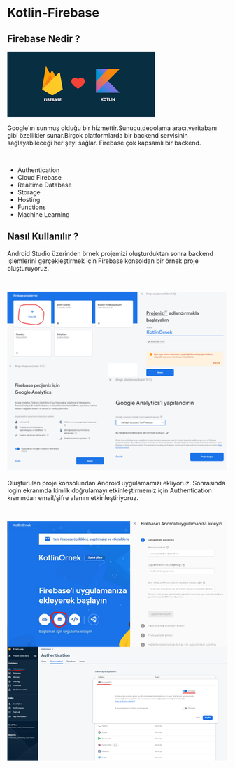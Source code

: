 # Kotlin-Firebase

<h2><b>Firebase Nedir ?</b></h2>

![firebase](https://github.com/isilay-subasi/Kotlin-Firebase/blob/main/images/firebase.png)

<p>
Google'ın sunmuş olduğu bir hizmettir.Sunucu,depolama aracı,veritabanı gibi özellikler sunar.Birçok platformlarda bir backend servisinin sağlayabileceği her şeyi sağlar. Firebase çok kapsamlı bir backend.
</p><br>

+ Authentication 
+ Cloud Firebase
+ Realtime Database
+ Storage
+ Hosting
+ Functions
+ Machine Learning


<h2><b>Nasıl Kullanılır ? </b></h2>

<p>
Android Studio üzerinden örnek projemizi oluşturduktan sonra backend işlemlerini gerçekleştirmek için Firebase konsoldan bir örnek proje oluşturuyoruz.
</p><br>

![step1](https://github.com/isilay-subasi/Kotlin-Firebase/blob/main/images/step1.png)

<p>
Oluşturulan proje konsolundan Android uygulamamızı ekliyoruz. Sonrasında login ekranında kimlik doğrulamayı etkinleştirmemiz için Authentication kısmından email/şifre alanını etkinleştiriyoruz.
</p><br>

![step2](https://github.com/isilay-subasi/Kotlin-Firebase/blob/main/images/step2.png)